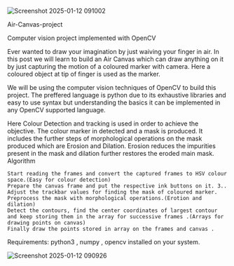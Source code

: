 ![Screenshot 2025-01-12 091002](https://github.com/user-attachments/assets/055d00a7-7f61-4cd3-9169-6f3548357961)

Air-Canvas-project

Computer vision project implemented with OpenCV

Ever wanted to draw your imagination by just waiving your finger in air. In this post we will learn to build an Air Canvas which can draw anything on it by just capturing the motion of a coloured marker with camera. Here a coloured object at tip of finger is used as the marker.

We will be using the computer vision techniques of OpenCV to build this project. The preffered language is python due to its exhaustive libraries and easy to use syntax but understanding the basics it can be implemented in any OpenCV supported language.

Here Colour Detection and tracking is used in order to achieve the objective. The colour marker in detected and a mask is produced. It includes the further steps of morphological operations on the mask produced which are Erosion and Dilation. Erosion reduces the impurities present in the mask and dilation further restores the eroded main mask.
Algorithm

    Start reading the frames and convert the captured frames to HSV colour space.(Easy for colour detection)
    Prepare the canvas frame and put the respective ink buttons on it. 3.. Adjust the trackbar values for finding the mask of coloured marker.
    Preprocess the mask with morphological operations.(Erotion and dilation)
    Detect the contours, find the center coordinates of largest contour and keep storing them in the array for successive frames .(Arrays for drawing points on canvas)
    Finally draw the points stored in array on the frames and canvas .

Requirements: python3 , numpy , opencv installed on your system.

![Screenshot 2025-01-12 090926](https://github.com/user-attachments/assets/d67be87c-dd0c-490d-8f29-0dd7b1398274)
